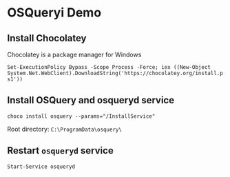 # OSQueryi Demo

## Install Chocolatey
Chocolatey is a package manager for Windows

`Set-ExecutionPolicy Bypass -Scope Process -Force; iex ((New-Object System.Net.WebClient).DownloadString('https://chocolatey.org/install.ps1'))`


## Install OSQuery and osqueryd service
`choco install osquery --params="/InstallService"`

Root directory: `C:\ProgramData\osquery\`

## Restart `osqueryd` service
`Start-Service osqueryd`
